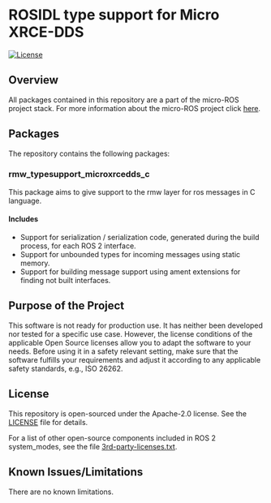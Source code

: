 
# ROSIDL type support for Micro XRCE-DDS

[![License](https://img.shields.io/badge/License-Apache%202.0-blue.svg)](https://opensource.org/licenses/Apache-2.0)

## Overview

All packages contained in this repository are a part of the micro-ROS project stack.
For more information about the micro-ROS project click [here](https://micro.ros.org/).

## Packages

The repository contains the following packages:

### rmw_typesupport_microxrcedds_c

This package aims to give support to the rmw layer for ros messages in C language.

#### Includes

- Support for serialization / serialization code, generated during the build process, for each ROS 2 interface.
- Support for unbounded types for incoming messages using static memory.
- Support for building message support using ament extensions for finding not built interfaces.

<!-- #### Documentation

You can access the documentation online, which is hosted on [Read the Docs](). -->

## Purpose of the Project

This software is not ready for production use. It has neither been developed nor
tested for a specific use case. However, the license conditions of the
applicable Open Source licenses allow you to adapt the software to your needs.
Before using it in a safety relevant setting, make sure that the software
fulfills your requirements and adjust it according to any applicable safety
standards, e.g., ISO 26262.

## License

This repository is open-sourced under the Apache-2.0 license. See the [LICENSE](LICENSE) file for details.

For a list of other open-source components included in ROS 2 system_modes,
see the file [3rd-party-licenses.txt](3rd-party-licenses.txt).

## Known Issues/Limitations

There are no known limitations.
